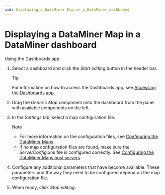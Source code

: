 ```yaml
---
uid: Displaying_a_DataMiner_Map_in_a_DataMiner_dashboard
---
```


# Displaying a DataMiner Map in a DataMiner dashboard

Using the Dashboards app:

1. Select a dashboard and click the *Start editing* button in the header bar.

   > [!TIP]
   > For information on how to access the Dashboards app, see [Accessing the Dashboards app](xref:Accessing_the_Dashboards_app).

1. Drag the *Generic Map* component onto the dashboard from the panel with available components on the left.

1. In the *Settings* tab, select a map configuration file.

   > [!NOTE]
   >
   > - For more information on the configuration files, see [Configuring the DataMiner Maps](xref:Top-level_structure_of_a_DataMiner_Maps_configuration_file).
   > - If no map configuration files are found, make sure the *ServerConfig.xml* file is configured correctly. See [Configuring the DataMiner Maps host servers](xref:Configuring_the_DataMiner_Maps_host_servers).

1. Configure any additional parameters that have become available. These parameters and the way they need to be configured depend on the map configuration file.

1. When ready, click *Stop editing*.
